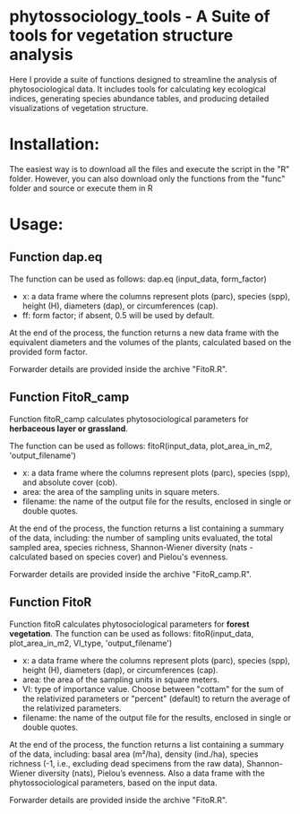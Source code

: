 # phytossociology_tools - A Suite of tools for vegetation structure analysis
Here I provide a suite of functions designed to streamline the analysis of phytosociological data. 
It includes tools for calculating key ecological indices, generating species abundance tables, and producing detailed visualizations of vegetation structure.

# Installation:
The easiest way is to download all the files and execute the script in the "R" folder. 
However, you can also download only the functions from the "func" folder and source or execute them in R

# Usage: 
## Function dap.eq

The function can be used as follows:
dap.eq (input_data, form_factor)

- x: a data frame where the columns represent plots (parc), species (spp), height (H), diameters (dap), or circumferences (cap).
- ff: form factor; if absent, 0.5 will be used by default.
  
At the end of the process, the function returns a new data frame with the equivalent diameters and the volumes of the plants, calculated based on the provided form factor.

Forwarder details are provided inside the archive "FitoR.R".

## Function FitoR_camp
Function fitoR_camp calculates phytosociological parameters for **herbaceous layer or grassland**.

The function can be used as follows:
fitoR(input_data, plot_area_in_m2, 'output_filename')

- x: a data frame where the columns represent plots (parc), species (spp), and absolute cover (cob).
- area: the area of the sampling units in square meters.
- filename: the name of the output file for the results, enclosed in single or double quotes.


At the end of the process, the function returns a list containing a summary of the data, including: the number of sampling units evaluated,
the total sampled area, species richness, Shannon-Wiener diversity (nats - calculated based on species cover) and Pielou's evenness.

Forwarder details are provided inside the archive "FitoR_camp.R".

## Function FitoR
Function fitoR calculates phytosociological parameters for **forest vegetation**.
The function can be used as follows:
fitoR(input_data, plot_area_in_m2, VI_type, 'output_filename')

- x: a data frame where the columns represent plots (parc), species (spp), height (H), diameters (dap), or circumferences (cap).
- area: the area of the sampling units in square meters.
- VI: type of importance value. Choose between "cottam" for the sum of the relativized parameters or "percent" (default) to return the average of the relativized parameters.
- filename: the name of the output file for the results, enclosed in single or double quotes.

At the end of the process, the function returns a list containing a summary of the data, including: basal area (m²/ha), density (ind./ha), 
species richness (-1, i.e., excluding dead specimens from the raw data), Shannon-Wiener diversity (nats), Pielou’s evenness. Also a 
data frame with the phytossociological parameters, based on the input data.

Forwarder details are provided inside the archive "FitoR.R".
